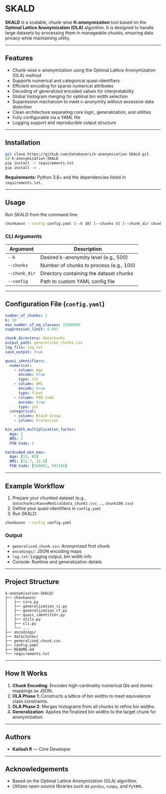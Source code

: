 # SKALD

**SKALD** is a scalable, chunk-wise **K-anonymization** tool based on the **Optimal Lattice Anonymization (OLA)** algorithm. It is designed to handle large datasets by processing them in manageable chunks, ensuring data privacy while maintaining utility.

---

## Features

- Chunk-wise `k`-anonymization using the Optimal Lattice Anonymization (OLA) method  
- Supports numerical and categorical quasi-identifiers  
- Efficient encoding for sparse numerical attributes  
- Decoding of generalized encoded values for interpretability  
- Global histogram merging for optimal bin width selection  
- Suppression mechanism to meet `k`-anonymity without excessive data distortion  
- Clean architecture separating core logic, generalization, and utilities  
- Fully configurable via a YAML file  
- Logging support and reproducible output structure  

---

## Installation

```bash
git clone https://github.com/datakaveri/k-anonymisation-SKALD.git
cd k-anonymisation-SKALD
pip install -r requirements.txt
pip install -e .
```

**Requirements:** Python 3.8+ and the dependencies listed in `requirements.txt`.

---

## Usage

Run SKALD from the command line:

```bash
chunkanon --config config.yaml [--k 10] [--chunks 5] [--chunk_dir chunks]
```

### CLI Arguments

| Argument      | Description                                 |
| ------------- | ------------------------------------------- |
| `--k`         | Desired k-anonymity level (e.g., 500)       |
| `--chunks`    | Number of chunks to process (e.g., 100)     |
| `--chunk_dir` | Directory containing the dataset chunks     |
| `--config`    | Path to custom YAML config file             |

---

## Configuration File (`config.yaml`)

```yaml
number_of_chunks: 1
k: 10
max_number_of_eq_classes: 15000000
suppression_limit: 0.001

chunk_directory: datachunks
output_path: generalized_chunk1.csv
log_file: log.txt
save_output: true

quasi_identifiers:
  numerical:
    - column: Age
      encode: true
      type: int
    - column: BMI
      encode: true
      type: float
    - column: PIN Code
      encode: true
      type: int
  categorical: 
    - column: Blood Group
    - column: Profession

bin_width_multiplication_factor:
  Age: 2
  BMI: 2
  PIN Code: 2

hardcoded_min_max:
  Age: [19, 85]
  BMI: [12.7, 35.8]
  PIN Code: [560001, 591346]
```

---

## Example Workflow

1. Prepare your chunked dataset (e.g., `datachunks/KanonMedicalData_chunk1.csv`, ..., `chunk100.csv`)
2. Define your quasi-identifiers in `config.yaml`
3. Run SKALD:

```bash
chunkanon --config config.yaml
```

### Output

- `generalized_chunk.csv`: Anonymized first chunk  
- `encodings/`: JSON encoding maps  
- `log.txt`: Logging output, bin width info  
- Console: Runtime and generalization details  

---

## Project Structure

```
k-anonymisation-SKALD/
├── chunkanon/
│   ├── core.py
│   ├── generalization_ri.py
│   ├── generalization_rf.py
│   ├── quasi_identifier.py
│   ├── utils.py
│   ├── cli.py
│   └── ...
├── encodings/
├── datachunks/
├── generalized_chunk.csv
├── config.yaml
├── README.md
└── requirements.txt
```

---

## How It Works

1. **Chunk Encoding**: Encodes high-cardinality numerical QIs and stores mappings as JSON.  
2. **OLA Phase 1**: Constructs a lattice of bin widths to meet equivalence class constraints.  
3. **OLA Phase 2**: Merges histograms from all chunks to refine bin widths.  
4. **Generalization**: Applies the finalized bin widths to the target chunk for anonymization.  

---

## Authors

- **Kailash R** — Core Developer

---

## Acknowledgements

- Based on the Optimal Lattice Anonymization (OLA) algorithm.  
- Utilizes open-source libraries such as `pandas`, `numpy`, and `PyYAML`.
